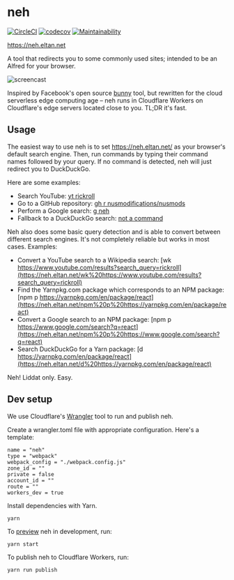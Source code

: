 # neh

[![CircleCI](https://circleci.com/gh/taneliang/neh.svg?style=svg)](https://circleci.com/gh/taneliang/neh)
[![codecov](https://codecov.io/gh/taneliang/neh/branch/master/graph/badge.svg)](https://codecov.io/gh/taneliang/neh)
[![Maintainability](https://api.codeclimate.com/v1/badges/a17d9aa41c5fe1ee3dfb/maintainability)](https://codeclimate.com/github/taneliang/neh/maintainability)

<https://neh.eltan.net>

A tool that redirects you to some commonly used sites; intended to be an
Alfred for your browser.

![screencast](screenshots/screencast.gif)

Inspired by Facebook's open source [bunny](http://www.bunny1.org) tool, but
rewritten for the cloud serverless edge computing age – neh runs in Cloudflare
Workers on Cloudflare's edge servers located close to you. TL;DR it's fast.

## Usage

The easiest way to use neh is to set <https://neh.eltan.net/> as your
browser's default search engine. Then, run commands by typing their command
names followed by your query. If no command is detected, neh will just redirect
you to DuckDuckGo.

Here are some examples:

- Search YouTube: [yt rickroll](https://neh.eltan.net/yt%20rickroll)
- Go to a GitHub repository: [gh r nusmodifications/nusmods](https://neh.eltan.net/gh%20r%20nusmodifications/nusmods)
- Perform a Google search: [g neh](https://neh.eltan.net/g%20neh)
- Fallback to a DuckDuckGo search: [not a command](https://neh.eltan.net/not%20a%20command)

Neh also does some basic query detection and is able to convert between
different search engines. It's not completely reliable but works in most cases.
Examples:

- Convert a YouTube search to a Wikipedia search: [wk https://www.youtube.com/results?search_query=rickroll](https://neh.eltan.net/wk%20https://www.youtube.com/results?search_query=rickroll)
- Find the Yarnpkg.com package which corresponds to an NPM package: [npm p https://yarnpkg.com/en/package/react](https://neh.eltan.net/npm%20p%20https://yarnpkg.com/en/package/react)
- Convert a Google search to an NPM package: [npm p https://www.google.com/search?q=react](https://neh.eltan.net/npm%20p%20https://www.google.com/search?q=react)
- Search DuckDuckGo for a Yarn package: [d https://yarnpkg.com/en/package/react](https://neh.eltan.net/d%20https://yarnpkg.com/en/package/react)

Neh! Liddat only. Easy.

## Dev setup

We use Cloudflare's [Wrangler](https://github.com/cloudflare/wrangler) tool to
run and publish neh.

Create a wrangler.toml file with appropriate configuration. Here's a template:

```
name = "neh"
type = "webpack"
webpack_config = "./webpack.config.js"
zone_id = ""
private = false
account_id = ""
route = ""
workers_dev = true
```

Install dependencies with Yarn.

```
yarn
```

To
[preview](https://developers.cloudflare.com/workers/quickstart/#preview-your-project)
neh in development, run:

```
yarn start
```

To publish neh to Cloudflare Workers, run:

```
yarn run publish
```
